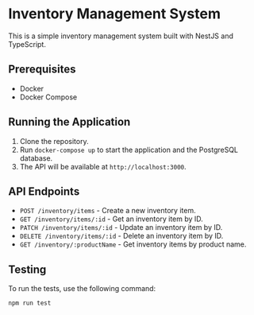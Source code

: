 # Inventory Management System

This is a simple inventory management system built with NestJS and TypeScript.

## Prerequisites

- Docker
- Docker Compose

## Running the Application

1. Clone the repository.
2. Run `docker-compose up` to start the application and the PostgreSQL database.
3. The API will be available at `http://localhost:3000`.

## API Endpoints

- `POST /inventory/items` - Create a new inventory item.
- `GET /inventory/items/:id` - Get an inventory item by ID.
- `PATCH /inventory/items/:id` - Update an inventory item by ID.
- `DELETE /inventory/items/:id` - Delete an inventory item by ID.
- `GET /inventory/:productName` - Get inventory items by product name.

## Testing

To run the tests, use the following command:

```bash
npm run test